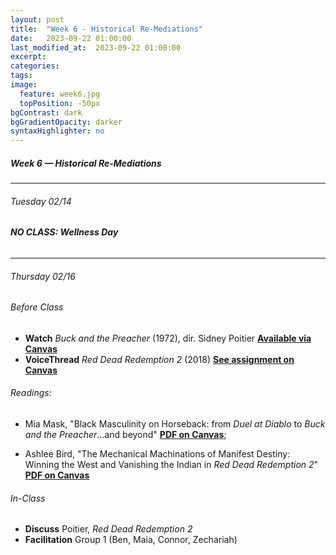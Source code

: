 ```yaml
---
layout: post
title:  "Week 6 - Historical Re-Mediations"
date:   2023-09-22 01:00:00
last_modified_at:  2023-09-22 01:00:00
excerpt: 
categories: 
tags: 
image:
  feature: week6.jpg
  topPosition: -50px
bgContrast: dark
bgGradientOpacity: darker
syntaxHighlighter: no
---
```

##### **Week 6 — Historical Re-Mediations**

---

###### Tuesday 02/14

###### **NO CLASS: Wellness Day**

---

###### Thursday 02/16 

###### *Before Class*
- **Watch** *Buck and the Preacher* (1972), dir. Sidney Poitier [**Available via Canvas**](https://uncch.instructure.com/courses/17305/discussion_topics/153513)
- **VoiceThread** *Red Dead Redemption 2* (2018) [**See assignment on Canvas**](https://uncch.instructure.com/courses/17305/assignments/186783)

###### Readings:

- Mia Mask, "Black Masculinity on Horseback: from *Duel at Diablo* to *Buck and the Preacher*...and beyond" [**PDF on Canvas**](https://uncch.instructure.com/courses/17305/files/folder/Readings?preview=2791190); 

- Ashlee Bird, "The Mechanical Machinations of Manifest Destiny: Winning the West and Vanishing the Indian in *Red Dead Redemption 2*" [**PDF on Canvas**](https://uncch.instructure.com/courses/17305/files/folder/Readings?preview=2791189)

###### *In-Class*
- **Discuss** Poitier, *Red Dead Redemption 2*
- **Facilitation** Group 1 (Ben, Maia, Connor, Zechariah)